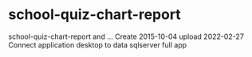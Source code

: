 # school-quiz-chart-report
school-quiz-chart-report and ...
Create 2015-10-04 upload 2022-02-27 Connect application desktop to data sqlserver full app
